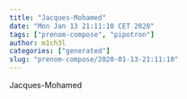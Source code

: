 ```yaml
---
title: "Jacques-Mohamed"
date: "Mon Jan 13 21:11:10 CET 2020"
tags: ["prenom-compose", "pipotron"]
author: m1ch3l
categories: ["generated"]
slug: "prenom-compose/2020-01-13-21:11:10"
---
```


Jacques-Mohamed
